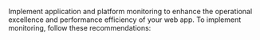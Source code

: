 Implement application and platform monitoring to enhance the operational excellence and performance efficiency of your web app. To implement monitoring, follow these recommendations: